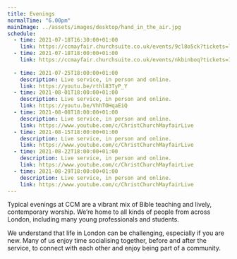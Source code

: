 ```yaml
---
title: Evenings
normalTime: "6.00pm"
mainImage: ../assets/images/desktop/hand_in_the_air.jpg
schedule:  
  - time: 2021-07-18T16:30:00+01:00
    link: https://ccmayfair.churchsuite.co.uk/events/9cl8o5ck?tickets=lIfN
  - time: 2021-07-18T18:00:00+01:00
    link: https://ccmayfair.churchsuite.co.uk/events/nkbinboq?tickets=1PJP
 
  - time: 2021-07-25T18:00:00+01:00
    description: Live service, in person and online.
    link: https://youtu.be/rthl83TyP_Y
  - time: 2021-08-01T18:00:00+01:00
    description: Live service, in person and online.
    link: https://youtu.be/VhhTOHqaEiQ
  - time: 2021-08-08T18:00:00+01:00
    description: Live service, in person and online.
    link: https://www.youtube.com/c/ChristChurchMayfairLive
  - time: 2021-08-15T18:00:00+01:00
    description: Live service, in person and online.
    link: https://www.youtube.com/c/ChristChurchMayfairLive
  - time: 2021-08-22T18:00:00+01:00
    description: Live service, in person and online.
    link: https://www.youtube.com/c/ChristChurchMayfairLive
  - time: 2021-08-29T18:00:00+01:00
    description: Live service, in person and online.
    link: https://www.youtube.com/c/ChristChurchMayfairLive
---
```

Typical evenings at CCM are a vibrant mix of Bible teaching and lively, contemporary worship. We’re home to all kinds of people from across London, including many young professionals and students.

We understand that life in London can be challenging, especially if you are new. Many of us enjoy time socialising together, before and after the service, to connect with each other and enjoy being part of a community.
